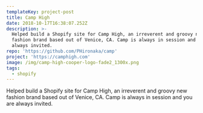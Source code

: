 ```yaml
---
templateKey: project-post
title: Camp High
date: 2018-10-17T16:38:07.252Z
description: >-
  Helped build a Shopify site for Camp High, an irreverent and groovy new
  fashion brand based out of Venice, CA. Camp is always in session and you are
  always invited.
repo: 'https://github.com/PHironaka/camp'
project: 'https://camphigh.com'
image: /img/camp-high-cooper-logo-fade2_1300x.png
tags:
  - shopify
---
```

Helped build a Shopify site for Camp High, an irreverent and groovy new fashion brand based out of Venice, CA. Camp is always in session and you are always invited.
